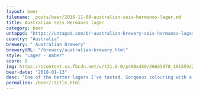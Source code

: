 ```yaml
---
layout: beer
filename: _posts/beer/2016-11-09-australian-seis-hermanos-lager.md
title: Australian Seis Hermanos lager
category: beer
untappd: "https://untappd.com/b/-australian-brewery-seis-hermanos-lager/1840728"
country: "Australia"
brewery: " Australian Brewery"
breweryURL: "/brewery/australian-brewery.html"
style: "Lager - Amber"
score: 8
img: https://scontent.xx.fbcdn.net/v/t31.0-0/p480x480/26685978_10155922811088745_5382368274715601664_o.jpg?_nc_cat=103&_nc_ohc=YtVB75jT7o8AQl5_RKD6Yzgt-6nt9_5jgdE9QLB7oar2s4n9Gf5xCIAag&_nc_ht=scontent.xx&oh=2420221555b12639357fd9b0ae1a48f4&oe=5E526653
beer-date: "2018-01-13"
desc: "One of the better lagers I’ve tasted. Gorgeous colouring with a nice hit of sweetness and super refreshing"
permalink: /beer/:title.html
---
```

